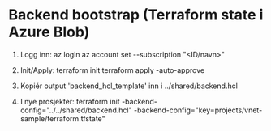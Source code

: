 # Backend bootstrap (Terraform state i Azure Blob)

1) Logg inn:
   az login
   az account set --subscription "<ID/navn>"

2) Init/Apply:
   terraform init
   terraform apply -auto-approve

3) Kopiér output 'backend_hcl_template' inn i ../shared/backend.hcl

4) I nye prosjekter:
   terraform init 
     -backend-config="../../shared/backend.hcl" 
     -backend-config="key=projects/vnet-sample/terraform.tfstate"
